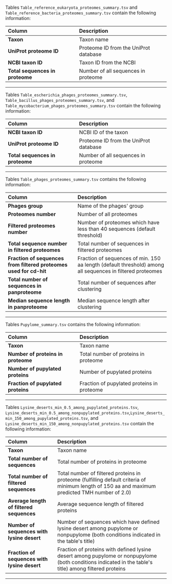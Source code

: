 Tables `Table_reference_eukaryota_proteomes_summary.tsv` and `Table_reference_bacteria_proteomes_summary.tsv` contain the following information:

| Column  | Description  |
|:--|:--|
| **Taxon**  | Taxon name |
| **UniProt proteome ID**  | Proteome ID from the UniProt database|
| **NCBI taxon ID**  | Taxon ID from the NCBI |
| **Total sequences in proteome**  | Number of all sequences in proteome |

---
Tables `Table_escherichia_phages_proteomes_summary.tsv`, `Table_bacillus_phages_proteomes_summary.tsv`, and `Table_mycobacterium_phages_proteomes_summary.tsv` contain the following information:

| Column  | Description  |
|:--|:--|
| **NCBI taxon ID**  | NCBI ID of the taxon|
| **UniProt proteome ID**  | Proteome ID from the UniProt database|
| **Total sequences in proteome**  | Number of all sequences in proteome |

---

Tables `Table_phages_proteomes_summary.tsv` contains the following information:

| Column  | Description  |
|:--|:--|
| **Phages group**  | Name of the phages' group |
| **Proteomes number**  | Number of all proteomes |
| **Filtered proteomes number**  |  Number of proteomes which have less than 40 sequences (default threshold)|
| **Total sequence number in filtered proteomes**  |  Total number of sequences in filtered proteomes |
| **Fraction of sequences from filtered proteomes used for cd-hit**  |  Fraction of sequences of min. 150 aa length (default threshold) among all sequences in filtered proteomes |
| **Total number of sequences in panproteome** | Total number of sequences after clustering|
| **Median sequence length in panproteome** | Median sequence length after clustering|

---

Tables `Pupylome_summary.tsv` contains the following information:

| Column  | Description  |
|:--|:--|
| **Taxon**  | Taxon name |
| **Number of proteins in proteome**  | Total number of proteins in proteome |
| **Number of pupylated proteins**  |  Number of pupylated proteins |
| **Fraction of pupylated proteins** | Fraction of pupylated proteins in proteome|

---

Tables `Lysine_deserts_min_0.5_among_pupylated_proteins.tsv`, `Lysine_deserts_min_0.5_among_nonpupylated_proteins.tsv`,`Lysine_deserts_min_150_among_pupylated_proteins.tsv`, and `Lysine_deserts_min_150_among_nonpupylated_proteins.tsv` contain the following information:

| Column  | Description  |
|:--|:--|
| **Taxon**  | Taxon name |
| **Total number of sequences**  | Total number of proteins in proteome |
| **Total number of filtered sequences**  |  Total number of filtered proteins in proteome (fulfilling default criteria of minimum length of 150 aa and maximum predicted TMH number of 2.0)  |
| **Average length of filtered sequences** | Average sequence length of filtered proteins|
| **Number of sequences with lysine desert** | Number of sequences which have defined lysine desert among pupylome or nonpupylome (both conditions indicated in the table's title)|
| **Fraction of sequences with lysine desert** | Fraction of proteins with defined lysine desert among pupylome or nonpupylome (both conditions indicated in the table's title) among filtered proteins |

---
